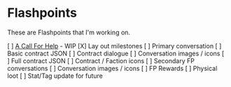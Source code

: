 # Flashpoints
These are Flashpoints that I'm working on.

[ ] [A Call For Help](Flashpoint-A-Call-For-Help) - WIP
    [X] Lay out milestones
    [ ] Primary conversation
    [ ] Basic contract JSON
    [ ] Contract dialogue
        [ ] Conversation images / icons
    [ ] Full contract JSON
        [ ] Contract / Faction icons
    [ ] Secondary FP conversations
        [ ] Conversation images / icons
    [ ] FP Rewards
        [ ] Physical loot
        [ ] Stat/Tag update for future
